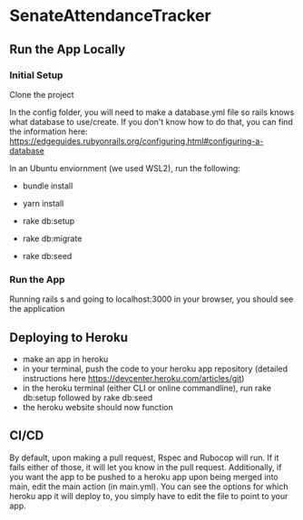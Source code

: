 # SenateAttendanceTracker

## Run the App Locally

### Initial Setup

Clone the project

In the config folder, you will need to make a database.yml file so rails knows what database to use/create. If you don't know how to do that,
you can find the information here: https://edgeguides.rubyonrails.org/configuring.html#configuring-a-database

In an Ubuntu enviornment (we used WSL2), run the following:

- bundle install
- yarn install
  
- rake db:setup
  
- rake db:migrate
  
- rake db:seed

### Run the App
Running rails s and going to localhost:3000 in your browser, you should see the application


## Deploying to Heroku

- make an app in heroku
- in your terminal, push the code to your heroku app repository (detailed instructions here https://devcenter.heroku.com/articles/git)
- in the heroku terminal (either CLI or online commandline), run rake db:setup followed by rake db:seed
- the heroku website should now function

## CI/CD

By default, upon making a pull request, Rspec and Rubocop will run. If it fails either of those, it will let you know in the pull request.
Additionally, if you want the app to be pushed to a heroku app upon being merged into main, edit the main action (in main.yml). You can see the options for which heroku app it will deploy to, you simply have to edit the file to point to your app.

